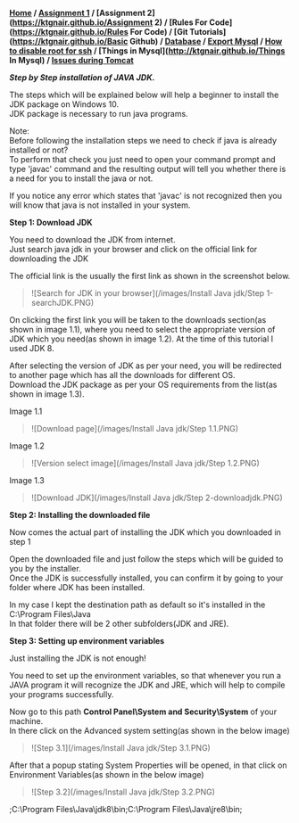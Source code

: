 **[Home](https://ktgnair.github.io/) / [Assignment 1](https://ktgnair.github.io/) / [Assignment 2](https://ktgnair.github.io/Assignment 2) / [Rules For Code](https://ktgnair.github.io/Rules For Code) / [Git Tutorials](https://ktgnair.github.io/Basic Github) / [Database](https://ktgnair.github.io/Database) / [Export Mysql](http://ktgnair.github.io/ExportMysql) / [How to disable root for ssh](http://ktgnair.github.io/DisableRoot) / [Things in Mysql](http://ktgnair.github.io/Things In Mysql) / [Issues during Tomcat](http://ktgnair.github.io/Tomcat_Issues)**  

*__Step by Step installation of JAVA JDK.__*   

The steps which will be explained below will help a beginner to install the JDK package on Windows 10.  
JDK package is necessary to run java programs.   

Note:  
Before following the installation steps we need to check if java is already installed or not?  
To perform that check you just need to open your command prompt and type 'javac' command and the resulting output will tell you whether there is a need for you to install the java or not.    

If you notice any error which states that 'javac' is not recognized then you will know that java is not installed in your system.  

<b>Step 1: Download JDK</b>   

You need to download the JDK from internet.  
Just search java jdk in your browser and click on the official link for downloading the JDK  

The official link is the usually the first link as shown in the screenshot below.  
> ![Search for JDK in your browser](/images/Install Java jdk/Step 1-searchJDK.PNG)  

On clicking the first link you will be taken to the downloads section(as shown in image 1.1), where you need to select the appropriate version of JDK which you need(as shown in image 1.2). At the time of this tutorial I used JDK 8.  

After selecting the version of JDK as per your need, you will be redirected to another page which has all the downloads for different OS.  
Download the JDK package as per your OS requirements from the list(as shown in image 1.3).  

Image 1.1  

> ![Download page](/images/Install Java jdk/Step 1.1.PNG)  

Image 1.2  

> ![Version select image](/images/Install Java jdk/Step 1.2.PNG)  

Image 1.3  

> ![Download JDK](/images/Install Java jdk/Step 2-downloadjdk.PNG)  

<b>Step 2: Installing the downloaded file</b>  

Now comes the actual part of installing the JDK which you downloaded in step 1  

Open the downloaded file and just follow the steps which will be guided to you by the installer.  
Once the JDK is successfully installed, you can confirm it by going to your folder where JDK has been installed.  

In my case I kept the destination path as default so it's installed in the C:\Program Files\Java  
In that folder there will be 2 other subfolders(JDK and JRE).  

<b>Step 3: Setting up environment variables</b>  

Just installing the JDK is not enough!  

You need to set up the environment variables, so that whenever you run a JAVA program it will recognize the JDK and JRE, which will help to compile your programs successfully.  

Now go to this path <b>Control Panel\System and Security\System</b> of your machine.  
In there click on the Advanced system setting(as shown in the below image)  
> ![Step 3.1](/images/Install Java jdk/Step 3.1.PNG)  

After that a popup stating System Properties will be opened, in that click on Environment Variables(as shown in the below image)  
> ![Step 3.2](/images/Install Java jdk/Step 3.2.PNG)  


;C:\Program Files\Java\jdk8\bin;C:\Program Files\Java\jre8\bin;






